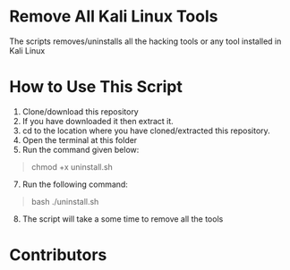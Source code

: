 # Remove All Kali Linux Tools
The scripts removes/uninstalls all the hacking tools or any tool installed in Kali Linux


# How to Use This Script
1. Clone/download this repository
2. If you have downloaded it then extract it.
3. cd to the location where you have cloned/extracted this repository.
4. Open the terminal at this folder 
5. Run the command given below:
  > chmod +x uninstall.sh
7. Run the following command:
  > bash ./uninstall.sh
8. The script will take a some time to remove all the tools

# Contributors

<a href = "https://github.com/cricsion/Remove-All-Kali-Linux-Tools">
</a>
